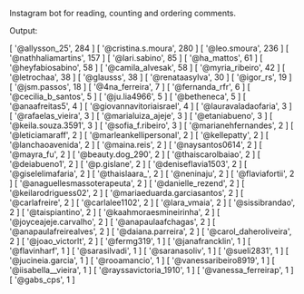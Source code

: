 

Instagram bot for reading, counting and ordering comments.

Output: 

[ '@allysson_25', 284 ]
[ '@cristina.s.moura', 280 ]
[ '@leo.smoura', 236 ]
[ '@nathhaliamartins', 157 ]
[ '@lari.sabino', 85 ]
[ '@ha_mattos', 61 ]
[ '@heyfabiosabino', 58 ]
[ '@camila_alvesak', 58 ]
[ '@myria_ribeiro', 42 ]
[ '@letrochaa', 38 ]
[ '@glausss', 38 ]
[ '@renataasylva', 30 ]
[ '@igor_rs', 19 ]
[ '@jsm.passos', 18 ]
[ '@4na_ferreira', 7 ]
[ '@fernanda_rfr', 6 ]
[ '@cecilia_b_santos', 5 ]
[ '@ju.lia4966', 5 ]
[ '@betheneca', 5 ]
[ '@anaafreitas5', 4 ]
[ '@giovannavitoriaisrael', 4 ]
[ '@lauravaladaofaria', 3 ]
[ '@rafaelas_vieira', 3 ]
[ '@marialuiza_ajeje', 3 ]
[ '@etaniabueno', 3 ]
[ '@keila.souza.3591', 3 ]
[ '@sofia_f.ribeiro', 3 ]
[ '@marianehfernandes', 2 ]
[ '@leticiamaraff', 2 ]
[ '@marleankellipersonal', 2 ]
[ '@kellepatty', 2 ]
[ '@lanchaoavenida', 2 ]
[ '@maina.reis', 2 ]
[ '@naysantos0614', 2 ]
[ '@mayra_fu', 2 ]
[ '@beauty.dog_290', 2 ]
[ '@thaiscarolbaiao', 2 ]
[ '@deiabueno1', 2 ]
[ '@p.gislane', 2 ]
[ '@deniseflavia1503', 2 ]
[ '@giselelimafaria', 2 ]
[ '@thaislaara_', 2 ]
[ '@neninaju', 2 ]
[ '@flaviafortii', 2 ]
[ '@anaguellesmassoterapeuta', 2 ]
[ '@danielle_rezend', 2 ]
[ '@keilarodriguess02', 2 ]
[ '@mariaeduarda.garciasantos', 2 ]
[ '@carlafreire', 2 ]
[ '@carlalee1102', 2 ]
[ '@lara_vmaia', 2 ]
[ '@sissibrandao', 2 ]
[ '@taispiantino', 2 ]
[ '@kaahmoraesmineirinha', 2 ]
[ '@joyceajeje.carvalho', 2 ]
[ '@anapaulaafchagas', 2 ]
[ '@anapaulafreirealves', 2 ]
[ '@daiana.parreira', 2 ]
[ '@carol_daheroliveira', 2 ]
[ '@joao_victorlt', 2 ]
[ '@fermg319', 1 ]
[ '@janafrancklin', 1 ]
[ '@flavinharf', 1 ]
[ '@sarasilvadi', 1 ]
[ '@saranasoliv', 1 ]
[ '@sueli2831', 1 ]
[ '@jucineia.garcia', 1 ]
[ '@rooamancio', 1 ]
[ '@vanessaribeiro8919', 1 ]
[ '@iisabella__vieira', 1 ]
[ '@rayssavictoria_1910', 1 ]
[ '@vanessa_ferreirap', 1 ]
[ '@gabs_cps', 1 ]
